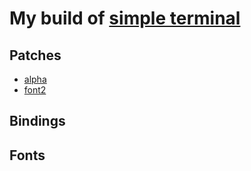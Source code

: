 # My build of [simple terminal](https://st.suckless.org/)

## Patches
+ [alpha](https://st.suckless.org/patches/alpha/)
+ [font2](https://st.suckless.org/patches/font2/)
## Bindings

## Fonts
